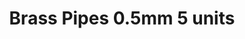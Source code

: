 ---
layout: product
title: "Brass Pipes 0.5mm 5 units"
price: "600" 
desc: "Mesingane cevčice"
img_path: "/assets/img/AK9104.webp"
brand: "AK"
available: false
special_offer: false
new: false
soon: false
cat: "070000"
subcat: "070200"
subsubcat: "070205"
sifra: "AK9104"
popular: false
spec: false
---